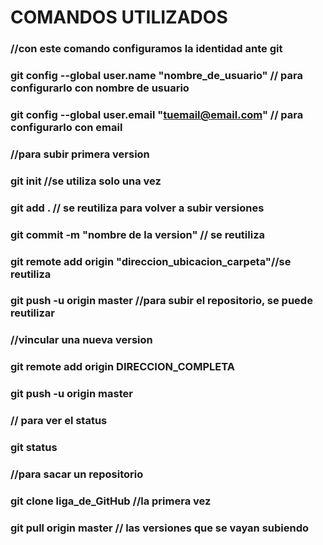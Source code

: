 #  COMANDOS UTILIZADOS
### //con este comando configuramos la identidad ante git
### git config --global user.name "nombre_de_usuario" // para configurarlo con nombre de usuario
### git config --global user.email "tuemail@email.com" // para configurarlo con email
### //para subir primera version
### git init //se utiliza solo una vez
### git add . // se reutiliza para volver a subir versiones
### git commit -m "nombre de la version" // se reutiliza
### git remote add origin "direccion_ubicacion_carpeta"//se reutiliza
### git push -u origin master //para subir el repositorio, se puede reutilizar

### //vincular una nueva version
### git remote add origin DIRECCION_COMPLETA
### git push -u origin master

### // para ver el status
### git status

### //para sacar un repositorio
### git clone liga_de_GitHub //la primera vez
### git pull origin master // las versiones que se vayan subiendo
